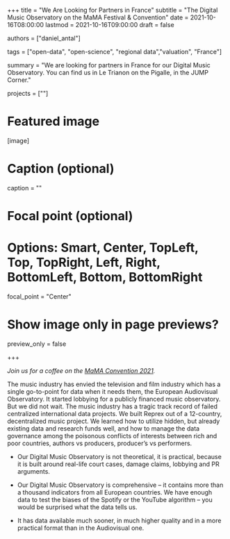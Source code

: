 +++
title = "We Are Looking for Partners in France"
subtitle = "The Digital Music Observatory on the MaMA Festival & Convention"
date = 2021-10-16T08:00:00
lastmod = 2021-10-16T09:00:00
draft = false

authors = ["daniel_antal"]

tags = ["open-data", "open-science", "regional data","valuation", "France"]

summary = "We are looking for partners in France for our Digital Music Observatory. You can find us in Le Trianon on the Pigalle, in the JUMP Corner."

projects = [""]

# Featured image
[image]
  # Caption (optional)
  caption = ""

  # Focal point (optional)
  # Options: Smart, Center, TopLeft, Top, TopRight, Left, Right, BottomLeft, Bottom, BottomRight
  focal_point = "Center"

  # Show image only in page previews?
  preview_only = false

+++

*Join us for a coffee on the [MaMA Convention 2021](https://reprex.nl/talk/digital-music-observatory-on-the-mama-convention-2021/).*

The music industry has envied the television and film industry which has a single go-to-point for data when it needs them, the European Audiovisual Observatory. It started lobbying for a publicly financed music observatory. But we did not wait. The music industry has a tragic track record of failed centralized international data projects. We built Reprex out of a 12-country, decentralized music project. We learned how to utilize hidden, but already existing data and research funds well, and how to manage the data governance among the poisonous conflicts of interests between rich and poor countries, authors vs producers, producer’s vs performers. 

-	Our Digital Music Observatory is not theoretical, it is practical, because it is built around real-life court cases, damage claims, lobbying and PR arguments.

-	Our Digital Music Observatory is comprehensive – it contains more than a thousand indicators from all European countries. We have enough data to test the biases of the Spotify or the YouTube algorithm – you would be surprised what the data tells us.

-	It has data available much sooner, in much higher quality and in a more practical format than in the Audiovisual one. 
